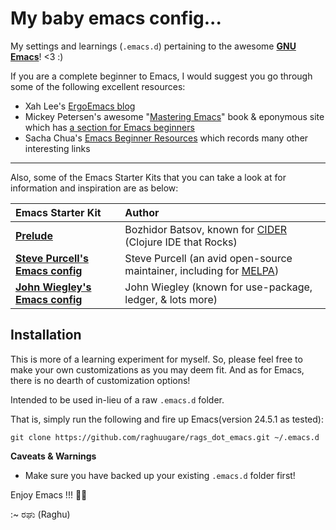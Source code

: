 # My baby emacs config...

My settings and learnings (`.emacs.d`) pertaining to the awesome [**GNU Emacs**](https://www.gnu.org/software/emacs/)! &lt;3 :)

If you are a complete beginner to Emacs, I would suggest you go through some of the following excellent resources:

+ Xah Lee's [ErgoEmacs blog](http://ergoemacs.org/emacs/blog.html)
+ Mickey Petersen's awesome "[Mastering Emacs](https://www.masteringemacs.org)" book & eponymous site which has [a section for Emacs beginners](https://www.masteringemacs.org/article/beginners-guide-to-emacs)
+ Sacha Chua's [Emacs Beginner Resources](http://sachachua.com/blog/2014/04/emacs-beginner-resources/) which records many other interesting links 

---

Also, some of the Emacs Starter Kits that you can take a look at for information and inspiration are as below:

Emacs Starter Kit |  Author
:-----------------|:--------
[**Prelude**](http://batsov.com/prelude/) | Bozhidor Batsov, known for [CIDER](https://cider.readthedocs.io/en/latest/) (Clojure IDE that Rocks)
[**Steve Purcell's Emacs config**](http://github.com/purcell/emacs.d) | Steve Purcell (an avid open-source maintainer, including for [MELPA](https://melpa.org/#/))
[**John Wiegley's Emacs config**](https://github.com/jwiegley/dot-emacs) | John Wiegley (known for use-package, ledger, & lots more)

## Installation

This is more of a learning experiment for myself. So, please feel free to make your own customizations as you may deem fit.
And as for Emacs, there is no dearth of customization options!

Intended to be used in-lieu of a raw `.emacs.d` folder.

That is, simply run the following and fire up Emacs(version 24.5.1 as tested):

```
git clone https://github.com/raghuugare/rags_dot_emacs.git ~/.emacs.d
```

**Caveats & Warnings**

+ Make sure you have backed up your existing `.emacs.d` folder first!

Enjoy Emacs !!! 💟😇

:~ ರಘು (Raghu)
